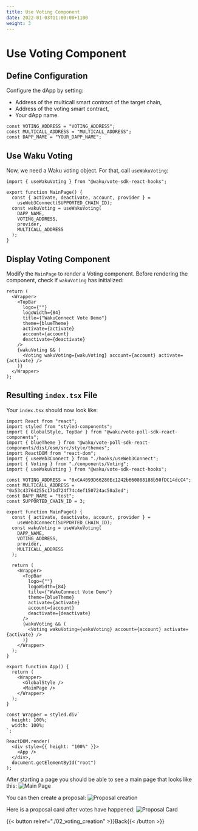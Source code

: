 ```yaml
---
title: Use Voting Component
date: 2022-01-03T11:00:00+1100
weight: 3
---
```


# Use Voting Component

## Define Configuration

Configure the dApp by setting:

- Address of the multicall smart contract of the target chain,
- Address of the voting smart contract,
- Your dApp name.

```tsx
const VOTING_ADDRESS = "VOTING_ADDRESS";
const MULTICALL_ADDRESS = "MULTICALL_ADDRESS";
const DAPP_NAME = "YOUR_DAPP_NAME";
```

## Use Waku Voting

Now, we need a Waku voting object.
For that, call `useWakuVoting`:

```tsx
import { useWakuVoting } from "@waku/vote-sdk-react-hooks";

export function MainPage() {
  const { activate, deactivate, account, provider } =
    useWeb3Connect(SUPPORTED_CHAIN_ID);
  const wakuVoting = useWakuVoting(
    DAPP_NAME,
    VOTING_ADDRESS,
    provider,
    MULTICALL_ADDRESS
  );
}
```

## Display Voting Component

Modify the `MainPage` to render a Voting component.
Before rendering the component, check if `wakuVoting` has initialized:

```tsx
return (
  <Wrapper>
    <TopBar
      logo={""}
      logoWidth={84}
      title={"WakuConnect Vote Demo"}
      theme={blueTheme}
      activate={activate}
      account={account}
      deactivate={deactivate}
    />
    {wakuVoting && (
      <Voting wakuVoting={wakuVoting} account={account} activate={activate} />
    )}
  </Wrapper>
);
```

## Resulting `index.tsx` File

Your `index.tsx` should now look like:

```tsx
import React from "react";
import styled from "styled-components";
import { GlobalStyle, TopBar } from "@waku/vote-poll-sdk-react-components";
import { blueTheme } from "@waku/vote-poll-sdk-react-components/dist/esm/src/style/themes";
import ReactDOM from "react-dom";
import { useWeb3Connect } from "./hooks/useWeb3Connect";
import { Voting } from "./components/Voting";
import { useWakuVoting } from "@waku/vote-sdk-react-hooks";

const VOTING_ADDRESS = "0xCA4093D66280Ec1242b660088188b50fDC14dcC4";
const MULTICALL_ADDRESS = "0x53c43764255c17bd724f74c4ef150724ac50a3ed";
const DAPP_NAME = "test";
const SUPPORTED_CHAIN_ID = 3;

export function MainPage() {
  const { activate, deactivate, account, provider } =
    useWeb3Connect(SUPPORTED_CHAIN_ID);
  const wakuVoting = useWakuVoting(
    DAPP_NAME,
    VOTING_ADDRESS,
    provider,
    MULTICALL_ADDRESS
  );

  return (
    <Wrapper>
      <TopBar
        logo={""}
        logoWidth={84}
        title={"WakuConnect Vote Demo"}
        theme={blueTheme}
        activate={activate}
        account={account}
        deactivate={deactivate}
      />
      {wakuVoting && (
        <Voting wakuVoting={wakuVoting} account={account} activate={activate} />
      )}
    </Wrapper>
  );
}

export function App() {
  return (
    <Wrapper>
      <GlobalStyle />
      <MainPage />
    </Wrapper>
  );
}

const Wrapper = styled.div`
  height: 100%;
  width: 100%;
`;

ReactDOM.render(
  <div style={{ height: "100%" }}>
    <App />
  </div>,
  document.getElementById("root")
);
```

After starting a page you should be able to see a main page that looks like this:
![Main Page](/assets/voting_sdk/Voting_Main_Page.png)

You can then create a proposal:
![Proposal creation](/assets/voting_sdk/proposal_creation.gif)

Here is a proposal card after votes have happened:
![Proposal Card](/assets/voting_sdk/proposal_card.png)

{{< button relref="./02_voting_creation"  >}}Back{{< /button >}}
